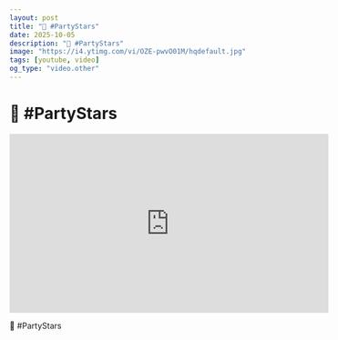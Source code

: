 ```yaml
---
layout: post
title: "💅 #PartyStars"
date: 2025-10-05
description: "💅 #PartyStars"
image: "https://i4.ytimg.com/vi/OZE-pwvO01M/hqdefault.jpg"
tags: [youtube, video]
og_type: "video.other"
---
```


<script type="application/ld+json">
{
  "@context": "http://schema.org",
  "@type": "VideoObject",
  "name": "\ud83d\udc85 #PartyStars",
  "description": "\ud83d\udc85 #PartyStars",
  "thumbnailUrl": "https://i4.ytimg.com/vi/OZE-pwvO01M/hqdefault.jpg",
  "uploadDate": "2025-10-05T15:00:43",
  "embedUrl": "https://www.youtube.com/embed/OZE-pwvO01M",
  "publisher": {
    "@type": "Person",
    "name": "Celo Zaga"
  },
  "mainEntityOfPage": {
    "@type": "WebPage",
    "@id": "https://celozaga.github.io/2025/10/05/\ud83d\udc85-#partystars-OZE-pwvO01M.html"
  },
  "duration": "PT0M0S"
}
</script>

<script type="application/ld+json">
{
  "@context": "http://schema.org",
  "@type": "BlogPosting",
  "headline": "\ud83d\udc85 #PartyStars",
  "image": "https://i4.ytimg.com/vi/OZE-pwvO01M/hqdefault.jpg",
  "publisher": {
    "@type": "Person",
    "name": "Celo Zaga"
  },
  "url": "https://celozaga.github.io/2025/10/05/\ud83d\udc85-#partystars-OZE-pwvO01M.html",
  "datePublished": "2025-10-05T15:00:43",
  "dateCreated": "2025-10-05T15:00:43",
  "dateModified": "2025-10-05T15:00:43",
  "description": "\ud83d\udc85 #PartyStars",
  "author": {
    "@type": "Person",
    "name": "Celo Zaga"
  },
  "mainEntityOfPage": {
    "@type": "WebPage",
    "@id": "https://celozaga.github.io/2025/10/05/\ud83d\udc85-#partystars-OZE-pwvO01M.html"
  }
}
</script>

<h1 class="youtube-post-title">💅 #PartyStars</h1>

<iframe width="560" height="315" src="https://www.youtube.com/embed/OZE-pwvO01M" class="youtube-post-embed" frameborder="0" allowfullscreen></iframe>

<p class="youtube-post-description">💅 #PartyStars</p>
